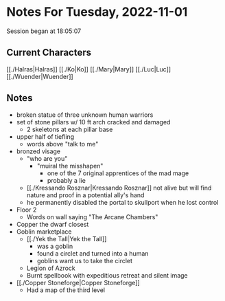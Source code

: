 # Notes For Tuesday, 2022-11-01
Session began at 18:05:07
## Current Characters
[[./Halras|Halras]]
[[./Ko|Ko]]
[[./Mary|Mary]]
[[./Luc|Luc]]
[[./Wuender|Wuender]]
## Notes
- broken statue of three unknown human warriors
- set of stone pillars w/ 10 ft arch cracked and damaged
	- 2 skeletons at each pillar base
- upper half of tiefling
	- words above "talk to me"
- bronzed visage
	- "who are you"
		- "muiral the misshapen"
			- one of the 7 original apprentices of the mad mage
			- probably a lie
	- [[./Kressando Rosznar|Kressando Rosznar]] not alive but will find nature and proof in a potential ally's hand
	- he permanently disabled the portal to skullport when he lost control
- Floor 2
	- Words on wall saying "The Arcane Chambers"
- Copper the dwarf closest
- Goblin marketplace
	- [[./Yek the Tall|Yek the Tall]]
		- was a goblin 
		- found a circlet and turned into a human
		- goblins want us to take the circlet
	- Legion of Azrock
	- Burnt spellbook with expeditious retreat and silent image
- [[./Copper Stoneforge|Copper Stoneforge]]
	- Had a map of the third level